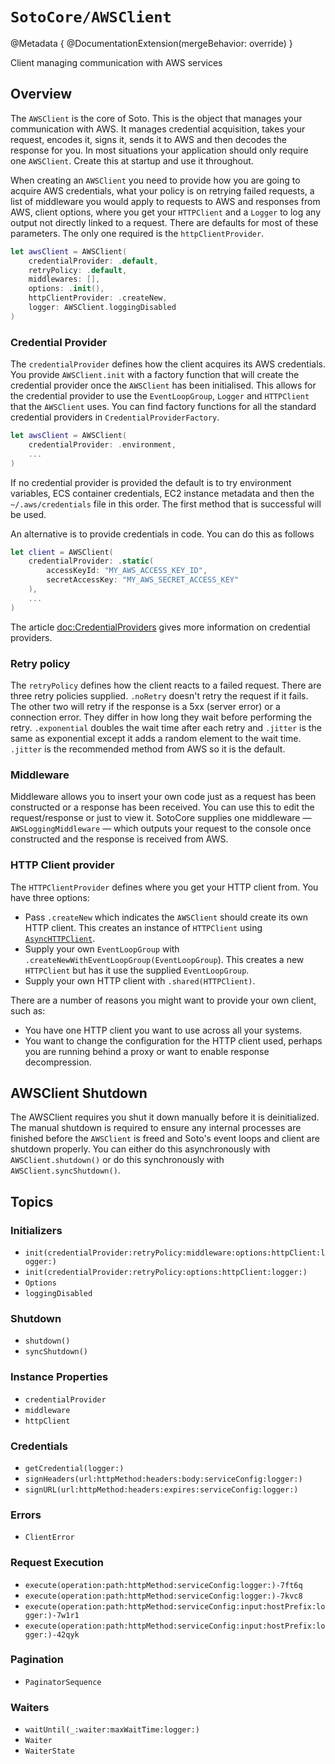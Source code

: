 # ``SotoCore/AWSClient``

@Metadata {
    @DocumentationExtension(mergeBehavior: override)
}

Client managing communication with AWS services

## Overview

The `AWSClient` is the core of Soto. This is the object that manages your communication with AWS. It manages credential acquisition, takes your request, encodes it, signs it, sends it to AWS and then decodes the response for you. In most situations your application should only require one `AWSClient`. Create this at startup and use it throughout.

When creating an `AWSClient` you need to provide how you are going to acquire AWS credentials, what your policy is on retrying failed requests, a list of middleware you would apply to requests to AWS and responses from AWS, client options, where you get your `HTTPClient` and a `Logger` to log any output not directly linked to a request. There are defaults for most of these parameters. The only one required is the `httpClientProvider`.

```swift
let awsClient = AWSClient(
    credentialProvider: .default,
    retryPolicy: .default,
    middlewares: [],
    options: .init(),
    httpClientProvider: .createNew,
    logger: AWSClient.loggingDisabled
)
```

### Credential Provider

The `credentialProvider` defines how the client acquires its AWS credentials. You provide `AWSClient.init` with a factory function that will create the credential provider once the `AWSClient` has been initialised. This allows for the credential provider to use the `EventLoopGroup`, `Logger` and `HTTPClient` that the `AWSClient` uses. You can find factory functions for all the standard credential providers in ``CredentialProviderFactory``.

```swift
let awsClient = AWSClient(
    credentialProvider: .environment, 
    ...
)
```

If no credential provider is provided the default is to try environment variables, ECS container credentials, EC2 instance metadata and then the `~/.aws/credentials` file in this order. The first method that is successful will be used.

An alternative is to provide credentials in code. You can do this as follows

```swift
let client = AWSClient(
    credentialProvider: .static(
        accessKeyId: "MY_AWS_ACCESS_KEY_ID",
        secretAccessKey: "MY_AWS_SECRET_ACCESS_KEY"
    ),
    ...
)
```
The article <doc:CredentialProviders> gives more information on credential providers.

### Retry policy

The `retryPolicy` defines how the client reacts to a failed request. There are three retry policies supplied. `.noRetry` doesn't retry the request if it fails. The other two will retry if the response is a 5xx (server error) or a connection error. They differ in how long they wait before performing the retry. `.exponential` doubles the wait time after each retry and `.jitter` is the same as exponential except it adds a random element to the wait time. `.jitter` is the recommended method from AWS so it is the default.

### Middleware

Middleware allows you to insert your own code just as a request has been constructed or a response has been received. You can use this to edit the request/response or just to view it. SotoCore supplies one middleware — `AWSLoggingMiddleware` — which outputs your request to the console once constructed and the response is received from AWS.

### HTTP Client provider

The `HTTPClientProvider` defines where you get your HTTP client from. You have three options:

- Pass `.createNew` which indicates the `AWSClient` should create its own HTTP client. This creates an instance of `HTTPClient` using [`AsyncHTTPClient`](https://github.com/swift-server/async-http.client).
- Supply your own `EventLoopGroup` with `.createNewWithEventLoopGroup(EventLoopGroup`). This creates a new `HTTPClient` but has it use the supplied `EventLoopGroup`.
- Supply your own HTTP client with `.shared(HTTPClient)`. 

There are a number of reasons you might want to provide your own client, such as:

- You have one HTTP client you want to use across all your systems.
- You want to change the configuration for the HTTP client used, perhaps you are running behind a proxy or want to enable response decompression.

## AWSClient Shutdown

The AWSClient requires you shut it down manually before it is deinitialized. The manual shutdown is required to ensure any internal processes are finished before the `AWSClient` is freed and Soto's event loops and client are shutdown properly. You can either do this asynchronously with `AWSClient.shutdown()` or do this synchronously with `AWSClient.syncShutdown()`.

## Topics

### Initializers

- ``init(credentialProvider:retryPolicy:middleware:options:httpClient:logger:)``
- ``init(credentialProvider:retryPolicy:options:httpClient:logger:)``
- ``Options``
- ``loggingDisabled``

### Shutdown

- ``shutdown()``
- ``syncShutdown()``

### Instance Properties

- ``credentialProvider``
- ``middleware``
- ``httpClient``

### Credentials

- ``getCredential(logger:)``
- ``signHeaders(url:httpMethod:headers:body:serviceConfig:logger:)``
- ``signURL(url:httpMethod:headers:expires:serviceConfig:logger:)``

### Errors

- ``ClientError``

### Request Execution

- ``execute(operation:path:httpMethod:serviceConfig:logger:)-7ft6q``
- ``execute(operation:path:httpMethod:serviceConfig:logger:)-7kvc8``
- ``execute(operation:path:httpMethod:serviceConfig:input:hostPrefix:logger:)-7w1r1``
- ``execute(operation:path:httpMethod:serviceConfig:input:hostPrefix:logger:)-42qyk``

### Pagination

- ``PaginatorSequence``

### Waiters

- ``waitUntil(_:waiter:maxWaitTime:logger:)``
- ``Waiter``
- ``WaiterState``
